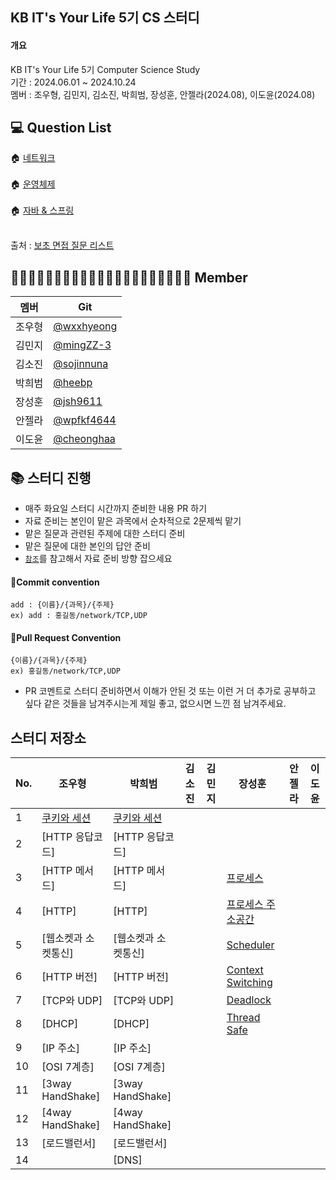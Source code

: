 ## KB IT's Your Life 5기 CS 스터디

#### 개요<br>
KB IT's Your Life 5기 Computer Science Study<br>
기간 : 2024.06.01 ~ 2024.10.24<br>
멤버 : 조우형, 김민지, 김소진, 박희범, 장성훈, 안젤라(2024.08), 이도윤(2024.08)<br>

## :computer: Question List

🏠 [네트워크](https://github.com/VSFe/Tech-Interview/blob/main/03-NETWORK.md)<br><br>
:house: [운영체제](https://github.com/VSFe/Tech-Interview/blob/main/02-OPERATING_SYSTEM.md)<br><br>
:house: [자바 & 스프링](https://github.com/VSFe/Tech-Interview/blob/main/07-JAVA_SPRING.md)<br><br>

출처 : [보초 면접 질문 리스트](https://github.com/VSFe/Tech-Interview)

## 👨🏻‍💻👩🏻‍💻👨🏻‍💻👩🏻‍💻👨🏻‍💻👩🏻‍💻👩🏻‍💻 Member
|멤버| Git |
|---|---|
|조우형|[@wxxhyeong](https://github.com/wxxhyeong)|
|김민지|[@mingZZ-3](https://github.com/mingZZ-3)|
|김소진|[@sojinnuna](https://github.com/sojinnuna)|
|박희범|[@heebp](https://github.com/heebp)|
|장성훈|[@jsh9611](https://github.com/jsh9611)|
|안젤라|[@wpfkf4644](https://github.com/wpfkf4644)|
|이도윤|[@cheonghaa](https://github.com/cheonghaa)|

## 📚 스터디 진행

- 매주 화요일 스터디 시간까지 준비한 내용 PR 하기
- 자료 준비는 본인이 맡은 과목에서 순차적으로 2문제씩 맡기
- 맡은 질문과 관련된 주제에 대한 스터디 준비
- 맡은 질문에 대한 본인의 답안 준비
- [```참조```](https://github.com/jmxx219/CS-Study)를 참고해서 자료 준비 방향 잡으세요



#### :ocean:Commit convention
```
add : {이름}/{과목}/{주제}
ex) add : 홍길동/network/TCP,UDP
```

#### :ocean:Pull Request Convention
```
{이름}/{과목}/{주제}
ex) 홍길동/network/TCP,UDP
```
- PR 코멘트로 스터디 준비하면서 이해가 안된 것 또는 이런 거 더 추가로 공부하고 싶다 같은 것들을 남겨주시는게 제일 좋고, 없으시면 느낀 점 남겨주세요.

## 스터디 저장소
|No.|조우형|박희범|김소진|김민지|장성훈|안젤라|이도윤|
|---|---|---|---|---|---|---|---|
|1|[쿠키와 세션](https://github.com/wxxhyeong/kb-cs/blob/main/%EC%A1%B0%EC%9A%B0%ED%98%95/network/%EC%BF%A0%ED%82%A4%EC%99%80%EC%84%B8%EC%85%98.md)|[쿠키와 세션](https://github.com/wxxhyeong/kb-cs/blob/main/%EB%B0%95%ED%9D%AC%EB%B2%94/network/%EC%BF%A0%ED%82%A4%EC%99%80%20%EC%84%B8%EC%85%98.md)|||||
| 2|[HTTP 응답코드]|[HTTP 응답코드]||||||
| 3|[HTTP 메서드]|[HTTP 메서드]|||[프로세스](https://github.com/wxxhyeong/kb-cs/blob/main/%EC%9E%A5%EC%84%B1%ED%9B%88/operating-system/process.md)|||
| 4|[HTTP]|[HTTP]|||[프로세스 주소공간](https://github.com/wxxhyeong/kb-cs/blob/main/%EC%9E%A5%EC%84%B1%ED%9B%88/operating-system/process_address_space.md)|||
| 5|[웹소켓과 소켓통신]|[웹소켓과 소켓통신]|||[Scheduler](https://github.com/wxxhyeong/kb-cs/blob/main/%EC%9E%A5%EC%84%B1%ED%9B%88/operating-system/scheduler.md)|||
| 6|[HTTP 버전]|[HTTP 버전]|||[Context Switching](https://github.com/wxxhyeong/kb-cs/blob/main/%EC%9E%A5%EC%84%B1%ED%9B%88/operating-system/context_switching.md)|||
| 7|[TCP와 UDP]|[TCP와 UDP]|||[Deadlock](https://github.com/wxxhyeong/kb-cs/blob/main/%EC%9E%A5%EC%84%B1%ED%9B%88/operating-system/deadlock.md)|||
| 8|[DHCP]|[DHCP]|||[Thread Safe](https://github.com/wxxhyeong/kb-cs/blob/main/%EC%9E%A5%EC%84%B1%ED%9B%88/operating-system/thread_safety.md)|||
| 9|[IP 주소]|[IP 주소]||||||
| 10|[OSI 7계층]|[OSI 7계층]||||||
| 11|[3way HandShake]|[3way HandShake]||||||
| 12|[4way HandShake]|[4way HandShake]||||||
| 13|[로드밸런서]|[로드밸런서]||||||
| 14||[DNS]||||||

